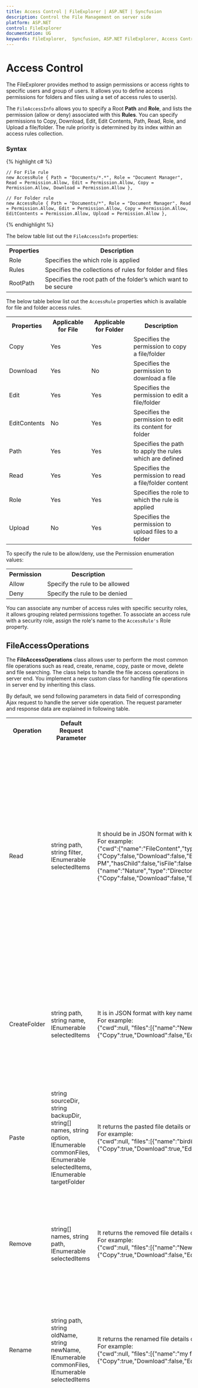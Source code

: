 ```yaml
---
title: Access Control | FileExplorer | ASP.NET | Syncfusion
description: Control the File Management on server side 
platform: ASP.NET
control: FileExplorer
documentation: UG
keywords: FileExplorer,  Syncfusion, ASP.NET FileExplorer, Access Control 
---
```

# Access Control

The FileExplorer provides method to assign permissions or access rights to specific users and group of users. It allows you to define access permissions for folders and files using a set of access rules to user(s).

The `FileAccessInfo` allows you to specify a Root **Path** and **Role**, and lists the permission (allow or deny) associated with this **Rules**. You can specify permissions to Copy, Download, Edit, Edit Contents, Path, Read, Role, and Upload a file/folder. The rule priority is determined by its index within an access rules collection.

### Syntax

{% highlight c# %}

    // For File rule
    new AccessRule { Path = "Documents/*.*", Role = "Document Manager", Read = Permission.Allow, Edit = Permission.Allow, Copy = Permission.Allow, Download = Permission.Allow },

    // For Folder rule
    new AccessRule { Path = "Documents/*", Role = "Document Manager", Read = Permission.Allow, Edit = Permission.Allow, Copy = Permission.Allow, EditContents = Permission.Allow, Upload = Permission.Allow },

{% endhighlight %}

The below table list out the `FileAccessInfo` properties:

<table>
<tr>
<th>
Properties
</th>
<th>
Description
</th>
</tr>
<tr>
<td>
Role
</td>
<td>
Specifies the which role is applied
</td>
</tr>
<tr>
<td>
Rules
</td>
<td>
Specifies the collections of rules for folder and files
</td>
</tr>
<tr>
<td>
RootPath
</td>
<td>
Specifies the root path of the folder’s which want to be secure
</td>
</tr>
</table>

The below table below list out the `AccessRule` properties which is available for file and folder access rules.

<table>
<tr>
<th>
Properties
</th>
<th>
Applicable for File
</th>
<th>
Applicable for Folder
</th>
<th>
Description
</th>
</tr>
<tr>
<td>
Copy
</td>
<td>
Yes
</td>
<td>
Yes
</td>
<td>
Specifies the permission to copy a file/folder
</td>
</tr>
<tr>
<td>
Download
</td>
<td>
Yes
</td>
<td>
No
</td>
<td>
Specifies the permission to download a file
</td>
</tr>
<tr>
<td>
Edit
</td>
<td>
Yes
</td>
<td>
Yes
</td>
<td>
Specifies the permission to edit a file/folder
</td>
</tr>
<tr>
<td>
EditContents
</td>
<td>
No
</td>
<td>
Yes
</td>
<td>
Specifies the permission to edit its content for folder
</td>
</tr>
<tr>
<td>
Path
</td>
<td>
Yes
</td>
<td>
Yes
</td>
<td>
Specifies the path to apply the rules which are defined
</td>
</tr>
<tr>
<td>
Read
</td>
<td>
Yes
</td>
<td>
Yes
</td>
<td>
Specifies the permission to read a file/folder content
</td>
</tr>
<tr>
<td>
Role
</td>
<td>
Yes
</td>
<td>
Yes
</td>
<td>
Specifies the role to which the rule is applied
</td>
</tr>
<tr>
<td>
Upload
</td>
<td>
No
</td>
<td>
Yes
</td>
<td>
Specifies the permission to upload files to a folder
</td>
</tr>
</table>

To specify the rule to be allow/deny, use the Permission enumeration values:

<table>
<tr>
<th>
Permission
</th>
<th>
Description
</th>
</tr>
<tr>
<td>
Allow
</td>
<td>
Specify the rule to be allowed
</td>
</tr>
<tr>
<td>
Deny
</td>
<td>
Specify the rule to be denied
</td>
</tr>
</table>

You can associate any number of access rules with specific security roles, it allows grouping related permissions together. To associate an access rule with a security role, assign the role's name to the `AccessRule's` Role property.

## FileAccessOperations

The **FileAccessOperations** class allows user to perform the most common file operations such as read, create, rename, copy, paste or move, delete and file searching. The class helps to handle the file access operations in server end. You implement a new custom class for handling file operations in server end by inheriting this class.

By default, we send following parameters in data field of corresponding Ajax request to handle the server side operation. The request parameter and response data are explained in following table.

<table>
<tr>
<th>
Operation
</th>
<th>
Default Request Parameter
</th>
<th>
Response data
</th>
<th>
Details
</th>
</tr>
<tr>
<td>
Read
</td>
<td>
string path, string filter, IEnumerable<object> selectedItems
</td>
<td>
It should be in JSON format with key name as `files` and `cwd`. The JSON fields contains the following field names '*name,  isFile, hasChild, permission*'.
<br/>
For example:
<br/>
    {"cwd":{"name":"FileContent","type":"Directory","size":0,"dateModified":"3/30/2016 9:19:27 PM","hasChild":true,"isFile":false,"filterPath":null,"permission":{"Copy":false,"Download":false,"Edit":false,"EditContents":false,"Read":true,"Upload":false}},
    "files":[{"name":"Documents","type":"Directory","size":0,"dateModified":"3/30/2016 9:20:10 PM","hasChild":false,"isFile":false,"filterPath":null,"permission":{"Copy":true,"Download":false,"Edit":false,"EditContents":true,"Read":true,"Upload":true}},
    {"name":"Nature","type":"Directory","size":0,"dateModified":"3/30/2016 9:19:27 PM","hasChild":false,"isFile":false,"filterPath":null,"permission":{"Copy":false,"Download":false,"Edit":false,"EditContents":false,"Read":false,"Upload":false}}],
    "details":null,
    "error":null}
</td>
<td>
It used to get all immediate files and sub-folders of the given path and it returns the matched type of files only, which are specified in '*filter*' parameter. 

(here `cwd` represents details of the given path and `files` represents details of the child files and folders of the given path)
</td>
</tr>
<tr>
<td>
CreateFolder
</td>
<td>
string path, string name, IEnumerable<object> selectedItems
</td>
<td>
It is in JSON format with key name as `files`. The '*name*' and '*permission*' fields are necessary on return JSON data.
<br/>
For example:
<br/>
    {"cwd":null,
    "files":[{"name":"New Folder", "type":"Directory","size":0,"dateModified":"4/6/2016 2:55:22 PM","hasChild":true,"isFile":false,"filterPath":null,"permission":{"Copy":true,"Download":false,"Edit":true,"EditContents":true,"Read":true,"Upload":true}}],
    "details":null,
    "error":null}
</td>
<td>
It used to create a new folder in given path with specified name.

(here `files` represents details of the newly added folder’s)
</td>
</tr>
<tr>
<td>
Paste
</td>
<td>
string sourceDir, string backupDir, string[] names, string option, IEnumerable<CommonFileDetails> commonFiles, IEnumerable<object> selectedItems, IEnumerable<object> targetFolder
</td>
<td>
It returns the pasted file details or null.
<br/>
For example:
<br/>
    {"cwd":null,
    "files":[{"name":"bird(1).jpg","type":"File","size":102182,"dateModified":"3/23/2016 6:05:32 PM","hasChild":false,"isFile":true,"filterPath":null,"permission":{"Copy":true,"Download":true,"Edit":true,"EditContents":true,"Read":true,"Upload":true}}],
    "details":null,
    "error":null}
</td>
<td>
This method helps to copy or move files from one location to another location.

(here `files` represents details of the pasted items)

</td>
</tr>
<tr>
<td>
Remove
</td>
<td>
string[] names, string path, IEnumerable<object> selectedItems
</td>
<td>
It returns the removed file details or null.
<br/>
For example:
<br/>
    {"cwd":null,
    "files":[{"name":"New folder", "type":"Directory","size":0,"dateModified":"4/6/2016 3:05:17 PM","hasChild":true,"isFile":false,"filterPath":null,"permission":{"Copy":true,"Download":false,"Edit":true,"EditContents":true,"Read":true,"Upload":true}}],
    "details":null,
    "error":null}
</td>
<td>
It helps to remove the specified items from given path. 

(here `files` represents details of the removed item)
</td>
</tr>
<tr>
<td>
Rename
</td>
<td>
string path, string oldName, string newName, IEnumerable<CommonFileDetails> commonFiles, IEnumerable<object> selectedItems
</td>
<td>
It returns the renamed file details or null.
<br/>
For example:
<br/>
    {"cwd":null,
    "files":[{"name":"my folder", "type":"Directory","size":0,"dateModified":"4/6/2016 3:05:17 PM","hasChild":true,"isFile":false,"filterPath":null,"permission":{"Copy":true,"Download":false,"Edit":true,"EditContents":true,"Read":true,"Upload":true}}],
    "details":null,
    "error":null}
</td>
<td>
This method helps to rename the file/folder, which is available in given path.

(here `files` represents details of the renamed items)
</td>
</tr>
<tr>
<td>
GetDetails
</td>
<td>
string path, string[] names, IEnumerable<object> selectedItems
</td>
<td>
It is in JSON data with key name as `details`.
<br/>
For example:
<br/>
    {"cwd":null,
    "files":null,
    "details":[{"Name":"green.jpg","Location":"C:\\Users\\XXX\\AppData\\Local\\Syncfusion\\EssentialStudio\\14.1.0.40\\MVC\\Samples\\web\\FileContent\\Documents\\green.jpg","Type":".jpg","Size":89894,"Created":"3/30/2016 9:19:25 PM","Modified":"3/23/2016 6:05:32 PM","Permission":{"Copy":true,"Download":true,"Edit":true,"EditContents":true,"Read":true,"Upload":true}}],
    "error":null}
</td>
<td>
This method used to get the details of the specified file or directory.

(here `details` represents details of the given path which is need to be showcased to user)
</td>
</tr>
<tr>
<td>
Download
</td>
<td>
string path, string[] names, IEnumerable<object> selectedItems
</td>
<td>
Void
</td>
<td>
This method helps to download the specified files in the given path.
</td>
</tr>
<tr>
<td>
Upload
</td>
<td>
IEnumerable<System.Web.HttpPostedFileBase> files, string path, IEnumerable<object> selectedItems
</td>
<td>
Void
</td>
<td>
This method helps to upload the specified files to given path.
</td>
</tr>
<tr>
<td>
Search
</td>
<td>
string path, string filter, string searchString,  bool caseSensitive, IEnumerable<object> selectedItems
</td>
<td>
It returns JSON data with key name as `files` and JSON fields need to be with following field names '**name, isFile, hasChild, permission**'.
<br/>
For example:
<br/>
    {"cwd":{"name":"FileContent","type":"Directory","size":0,"dateModified":"3/30/2016 9:19:27 PM","hasChild":true,"isFile":false,"filterPath":null,"permission":{"Copy":false,"Download":false,"Edit":false,"EditContents":false,"Read":true,"Upload":false}},    "files":[{"name":"bird.jpg","type":"File","size":102182,"dateModified":"1/9/2016 6:48:42 AM","hasChild":false,"isFile":true,"filterPath":null,"permission":{"Copy":false,"Download":false,"Edit":false,"EditContents":true,"Read":true,"Upload":false}},    {"name":"sea.jpg","type":"File","size":97145,"dateModified":"1/9/2016 6:48:42 AM","hasChild":false,"isFile":true,"filterPath":null,"permission":{"Copy":false,"Download":false,"Edit":false,"EditContents":false,"Read":true,"Upload":true}}],
    "details":null,
    "error":null}
</td>
<td>
It used to search all the matched files and sub-folders in the given folder path also it filters the specified files using it types.
</td>
</tr>
</table>

I> If needed, customer can also add additional data along with existing properties using **FileExplorerDirectoryContent** class

### Example

We can make a FileExplorer with access rule by doing following steps,
1.	Add the following code example to the corresponding ASPX page to render the FileExplorer.

{% highlight c# %}
    
    <ej:FileExplorer ID="fileexplorer" runat="server" Layout="LargeIcons" IsResponsive="true" Width="100%" AjaxAction="AccessControl.aspx/FileActionDefault" Path="~/FileContent/">
        <AjaxSettings>
            <Download Url="downloadFile.ashx{0}" />
            <Upload Url="uploadFiles.ashx{0}" />
        </AjaxSettings>
    </ej:FileExplorer>

{% endhighlight %}

2.	Add the following code example to the corresponding code behind page. The `FileAccessDefault` method triggers from Ajax request with specific ActionType value as parameter.

{% highlight c# %}
    
    public static object FileActionDefault(string ActionType, string Path, string ExtensionsAllow, string LocationFrom, string LocationTo, string Name, string[] Names, string NewName, string Action, bool CaseSensitive, string SearchString, IEnumerable<CommonFileDetails> CommonFiles)
    {
        AccessControl Rule = new AccessControl();
        FileAccessOperations operation = new FileAccessOperations(Rule.GetRules());
        switch (ActionType)
        {
            case "Read":
                return (operation.Read(Path, ExtensionsAllow));
            case "CreateFolder":
                return (operation.CreateFolder(Path, Name));
            case "Paste":
                operation.Paste(LocationFrom, LocationTo, Names, Action, CommonFiles);
                break;
            case "Remove":
                operation.Remove(Names, Path);
                break;
            case "Rename":
                operation.Rename(Path, Name, NewName, CommonFiles);
                break;
            case "GetDetails":
                return (operation.GetDetails(Path, Names));
            case "Search":
                return (operation.Search(Path, ExtensionsAllow, SearchString, CaseSensitive));
        }
        return "";
    }
    public FileAccessInfo GetRules()
    {
        FileAccessInfo rules = new FileAccessInfo();
        List<AccessRule> accessRules = new List<AccessRule> {
            // For Default User
            new AccessRule { Path = "*.*", Role = "Default User", Read = Permission.Deny, Edit = Permission.Deny, Copy = Permission.Deny, Download = Permission.Deny },
            new AccessRule { Path = "*", Role = "Default User", Read = Permission.Deny, Edit = Permission.Deny, Copy = Permission.Deny, EditContents = Permission.Deny, Upload = Permission.Deny },
            new AccessRule { Path = "", Role = "Default User", Read = Permission.Allow, Edit = Permission.Deny, Copy = Permission.Deny, EditContents = Permission.Deny, Upload = Permission.Deny },
            // For Administrator
            new AccessRule { Path = "*.*", Role = "Administrator", Read = Permission.Allow, Edit = Permission.Allow, Copy = Permission.Allow, Download = Permission.Allow },
            new AccessRule { Path = "*", Role = "Administrator", Read = Permission.Allow, Edit = Permission.Allow, Copy = Permission.Allow, EditContents = Permission.Allow, Upload = Permission.Allow },
            new AccessRule { Path = "", Role = "Administrator", Read = Permission.Allow, Edit = Permission.Deny, Copy = Permission.Allow, EditContents = Permission.Allow, Upload = Permission.Allow },
            // For Document Manager
            new AccessRule { Path = "*.*", Role = "Document Manager", Read = Permission.Deny, Edit = Permission.Deny, Copy = Permission.Deny, Download = Permission.Deny },
            new AccessRule { Path = "Documents/*.*", Role = "Document Manager", Read = Permission.Allow, Edit = Permission.Allow, Copy = Permission.Allow, Download = Permission.Allow },
            new AccessRule { Path = "*", Role = "Document Manager", Read = Permission.Deny, Edit = Permission.Deny, Copy = Permission.Deny, EditContents = Permission.Deny, Upload = Permission.Deny },
            new AccessRule { Path = "", Role = "Document Manager", Read = Permission.Allow, Edit = Permission.Deny, Copy = Permission.Deny, EditContents = Permission.Deny, Upload = Permission.Deny },
            new AccessRule { Path = "Documents", Role = "Document Manager", Read = Permission.Allow, Edit = Permission.Deny, Copy = Permission.Allow, EditContents = Permission.Allow, Upload = Permission.Allow },
            new AccessRule { Path = "Documents/*", Role = "Document Manager", Read = Permission.Allow, Edit = Permission.Allow, Copy = Permission.Allow, EditContents = Permission.Allow, Upload = Permission.Allow },
        };
        rules.Rules = accessRules;
        rules.Role = User.Identity.Name; // Specify the current user role
        rules.RootPath = "~/FileContent/";
        return rules;
    }


{% endhighlight %}

The following screenshot displays the output of the above code.

{% include image.html url="/AccessControl_images/AccessControl_img1.png" caption="FileExplorer with Access Rule"%}

